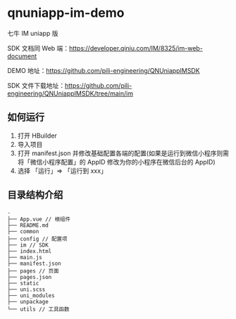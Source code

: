 # qnuniapp-im-demo

七牛 IM uniapp 版

SDK 文档同 Web 端：https://developer.qiniu.com/IM/8325/im-web-document

DEMO 地址：https://github.com/pili-engineering/QNUniappIMSDK

SDK 文件下载地址：https://github.com/pili-engineering/QNUniappIMSDK/tree/main/im

## 如何运行

1. 打开 HBuilder
2. 导入项目
3. 打开 manifest.json 并修改基础配置各端的配置(如果是运行到微信小程序则需将「微信小程序配置」的 AppID 修改为你的小程序在微信后台的 AppID)
4. 选择 「运行」=> 「运行到 xxx」

## 目录结构介绍

```
.
├── App.vue // 根组件
├── README.md 
├── common 
├── config // 配置项
├── im // SDK
├── index.html
├── main.js 
├── manifest.json
├── pages // 页面
├── pages.json
├── static
├── uni.scss
├── uni_modules
├── unpackage
└── utils // 工具函数
```
